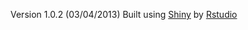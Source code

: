 Version 1.0.2 (03/04/2013)
Built using [Shiny](http://www.rstudio.com/shiny/) by [Rstudio](http://www.rstudio.com/)
